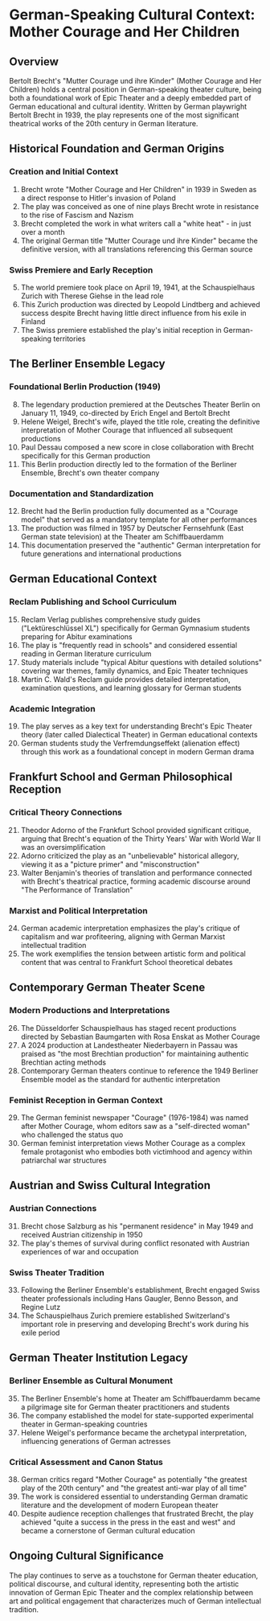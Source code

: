 # German-Speaking Cultural Context: Mother Courage and Her Children

## Overview
Bertolt Brecht's "Mutter Courage und ihre Kinder" (Mother Courage and Her Children) holds a central position in German-speaking theater culture, being both a foundational work of Epic Theater and a deeply embedded part of German educational and cultural identity. Written by German playwright Bertolt Brecht in 1939, the play represents one of the most significant theatrical works of the 20th century in German literature.

## Historical Foundation and German Origins

### Creation and Initial Context
1. Brecht wrote "Mother Courage and Her Children" in 1939 in Sweden as a direct response to Hitler's invasion of Poland
2. The play was conceived as one of nine plays Brecht wrote in resistance to the rise of Fascism and Nazism
3. Brecht completed the work in what writers call a "white heat" - in just over a month
4. The original German title "Mutter Courage und ihre Kinder" became the definitive version, with all translations referencing this German source

### Swiss Premiere and Early Reception
5. The world premiere took place on April 19, 1941, at the Schauspielhaus Zurich with Therese Giehse in the lead role
6. This Zurich production was directed by Leopold Lindtberg and achieved success despite Brecht having little direct influence from his exile in Finland
7. The Swiss premiere established the play's initial reception in German-speaking territories

## The Berliner Ensemble Legacy

### Foundational Berlin Production (1949)
8. The legendary production premiered at the Deutsches Theater Berlin on January 11, 1949, co-directed by Erich Engel and Bertolt Brecht
9. Helene Weigel, Brecht's wife, played the title role, creating the definitive interpretation of Mother Courage that influenced all subsequent productions
10. Paul Dessau composed a new score in close collaboration with Brecht specifically for this German production
11. This Berlin production directly led to the formation of the Berliner Ensemble, Brecht's own theater company

### Documentation and Standardization
12. Brecht had the Berlin production fully documented as a "Courage model" that served as a mandatory template for all other performances
13. The production was filmed in 1957 by Deutscher Fernsehfunk (East German state television) at the Theater am Schiffbauerdamm
14. This documentation preserved the "authentic" German interpretation for future generations and international productions

## German Educational Context

### Reclam Publishing and School Curriculum
15. Reclam Verlag publishes comprehensive study guides ("Lektüreschlüssel XL") specifically for German Gymnasium students preparing for Abitur examinations
16. The play is "frequently read in schools" and considered essential reading in German literature curriculum
17. Study materials include "typical Abitur questions with detailed solutions" covering war themes, family dynamics, and Epic Theater techniques
18. Martin C. Wald's Reclam guide provides detailed interpretation, examination questions, and learning glossary for German students

### Academic Integration
19. The play serves as a key text for understanding Brecht's Epic Theater theory (later called Dialectical Theater) in German educational contexts
20. German students study the Verfremdungseffekt (alienation effect) through this work as a foundational concept in modern German drama

## Frankfurt School and German Philosophical Reception

### Critical Theory Connections
21. Theodor Adorno of the Frankfurt School provided significant critique, arguing that Brecht's equation of the Thirty Years' War with World War II was an oversimplification
22. Adorno criticized the play as an "unbelievable" historical allegory, viewing it as a "picture primer" and "misconstruction"
23. Walter Benjamin's theories of translation and performance connected with Brecht's theatrical practice, forming academic discourse around "The Performance of Translation"

### Marxist and Political Interpretation
24. German academic interpretation emphasizes the play's critique of capitalism and war profiteering, aligning with German Marxist intellectual tradition
25. The work exemplifies the tension between artistic form and political content that was central to Frankfurt School theoretical debates

## Contemporary German Theater Scene

### Modern Productions and Interpretations
26. The Düsseldorfer Schauspielhaus has staged recent productions directed by Sebastian Baumgarten with Rosa Enskat as Mother Courage
27. A 2024 production at Landestheater Niederbayern in Passau was praised as "the most Brechtian production" for maintaining authentic Brechtian acting methods
28. Contemporary German theaters continue to reference the 1949 Berliner Ensemble model as the standard for authentic interpretation

### Feminist Reception in German Context
29. The German feminist newspaper "Courage" (1976-1984) was named after Mother Courage, whom editors saw as a "self-directed woman" who challenged the status quo
30. German feminist interpretation views Mother Courage as a complex female protagonist who embodies both victimhood and agency within patriarchal war structures

## Austrian and Swiss Cultural Integration

### Austrian Connections
31. Brecht chose Salzburg as his "permanent residence" in May 1949 and received Austrian citizenship in 1950
32. The play's themes of survival during conflict resonated with Austrian experiences of war and occupation

### Swiss Theater Tradition
33. Following the Berliner Ensemble's establishment, Brecht engaged Swiss theater professionals including Hans Gaugler, Benno Besson, and Regine Lutz
34. The Schauspielhaus Zurich premiere established Switzerland's important role in preserving and developing Brecht's work during his exile period

## German Theater Institution Legacy

### Berliner Ensemble as Cultural Monument
35. The Berliner Ensemble's home at Theater am Schiffbauerdamm became a pilgrimage site for German theater practitioners and students
36. The company established the model for state-supported experimental theater in German-speaking countries
37. Helene Weigel's performance became the archetypal interpretation, influencing generations of German actresses

### Critical Assessment and Canon Status
38. German critics regard "Mother Courage" as potentially "the greatest play of the 20th century" and "the greatest anti-war play of all time"
39. The work is considered essential to understanding German dramatic literature and the development of modern European theater
40. Despite audience reception challenges that frustrated Brecht, the play achieved "quite a success in the press in the east and west" and became a cornerstone of German cultural education

## Ongoing Cultural Significance
The play continues to serve as a touchstone for German theater education, political discourse, and cultural identity, representing both the artistic innovation of German Epic Theater and the complex relationship between art and political engagement that characterizes much of German intellectual tradition.
